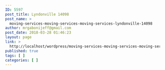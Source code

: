 ```yaml
---
ID: 5597
post_title: Lyndonville 14098
post_name: >
  moving-services-moving-services-moving-services-lyndonville-14098
author: mrgabonijeff@gmail.com
post_date: 2018-03-28 01:46:23
layout: page
link: >
  http://localhost/wordpress/moving-services-moving-services-moving-services-lyndonville-14098/
published: true
tags: [ ]
categories: [ ]
---
```

